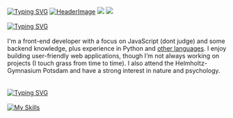 [![Typing SVG](https://readme-typing-svg.herokuapp.com?weight=100&size=22&duration=750&pause=1000&color=F7D3B9&vCenter=true&repeat=false&width=500&lines=%F0%9F%93%9A++german+student;%F0%9F%92%BB++web+designer;%F0%9F%A7%A0++psychology;%F0%9F%8E%A7++music+enthusiast;%F0%9F%A4%93++nerdy+programmer;%F0%9F%97%BA%EF%B8%8F++traveler;%F0%9F%94%97++github%2Feinfachniemmand)](https://github.com/einfachniemmand/#)
[![HeaderImage](https://scriptsandstyles.neocities.org/github-profile/head.png?c=2)](https://github.com/einfachniemmand/#)
[![](https://komarev.com/ghpvc/?username=einfachniemmand&color=orange)](https://github.com/einfachniemmand/) [![](https://img.shields.io/badge/Building-Apps-f39f37)](https://github.com/einfachniemmand)
<br>
<br><a id='about' href="#about" style='display:block'><img src="https://readme-typing-svg.herokuapp.com?font=Fira+Code&size=10&duration=400&pause=10000&color=F7D3B9&vCenter=true&width=70&height=15&lines=%23+About+me" alt="Typing SVG" /></a><br>
I'm a front-end developer with a focus on JavaScript (dont judge) and some backend knowledge, plus experience in Python and <a href="#skills">other languages</a>. I enjoy building user-friendly web applications, though I’m not always working on projects (I touch grass from time to time). I also attend the Helmholtz-Gymnasium Potsdam and have a strong interest in nature and psychology.
<br><br><br>
<a id='skills' href="#skills" style='display:block'><img src="https://readme-typing-svg.herokuapp.com?font=Fira+Code&size=10&duration=500&pause=10000&color=F7D3B9&vCenter=true&width=70&height=15&lines=%23+My+skills" alt="Typing SVG" /></a><br>
[![My Skills](https://skillicons.dev/icons?i=js,html,css,cloudflare,github,linux,postman)](#skills)
